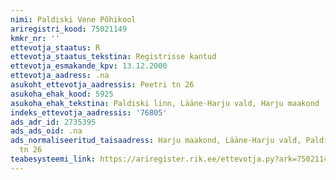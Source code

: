 ```yaml
---
nimi: Paldiski Vene Põhikool
ariregistri_kood: 75021149
kmkr_nr: ''
ettevotja_staatus: R
ettevotja_staatus_tekstina: Registrisse kantud
ettevotja_esmakande_kpv: 13.12.2000
ettevotja_aadress: .na
asukoht_ettevotja_aadressis: Peetri tn 26
asukoha_ehak_kood: 5925
asukoha_ehak_tekstina: Paldiski linn, Lääne-Harju vald, Harju maakond
indeks_ettevotja_aadressis: '76805'
ads_adr_id: 2735395
ads_ads_oid: .na
ads_normaliseeritud_taisaadress: Harju maakond, Lääne-Harju vald, Paldiski linn, Peetri
  tn 26
teabesysteemi_link: https://ariregister.rik.ee/ettevotja.py?ark=75021149&ref=rekvisiidid
---
```

